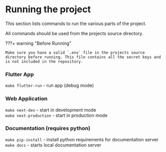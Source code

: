 # Running the project
This section lists commands to run the various parts of the project.<br>

All commands should be used from the projects source directory.

???+ warning "Before Running" 

    Make sure you have a valid `.env` file in the projects source directory before running. This file contains all the secret keys and is not included in the repository.

### Flutter App
`make flutter-run` - run app (debug mode)<br>

### Web Application
`make next-dev` - start in development mode<br>
`make next-production` - start in production mode<br>

### Documentation (requires python)
`make pip-install` - install python requirements for documentation server<br>
`make docs` - starts local documentation server<br>
